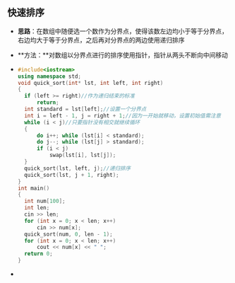 ## 快速排序

* **思路**：在数组中随便选一个数作为分界点，使得该数左边均小于等于分界点，右边均大于等于分界点，之后再对分界点的两边使用递归排序

* **方法：**对数组以分界点进行的排序使用指针，指针从两头不断向中间移动

* ```c++
  #include<iostream>
  using namespace std;
  void quick_sort(int* lst, int left, int right)
  {
  	if (left >= right)//作为递归结束的标准
  		return;
  	int standard = lst[left];//设置一个分界点
  	int i = left - 1, j = right + 1;//因为一开始就移动，设置初始值需注意
  	while (i < j)//只要指针没有相交就继续循环
  	{
  		do i++; while (lst[i] < standard);
  		do j--; while (lst[j] > standard);
  		if (i < j)
  			swap(lst[i], lst[j]);
  	}
  	quick_sort(lst, left, j);//递归排序
  	quick_sort(lst, j + 1, right);
  }
  int main()
  {
  	int num[100];
  	int len;
  	cin >> len;
  	for (int x = 0; x < len; x++)
  		cin >> num[x];
  	quick_sort(num, 0, len - 1);
  	for (int x = 0; x < len; x++)
  		cout << num[x] << " ";
  	return 0;
  }
  ```

* 

